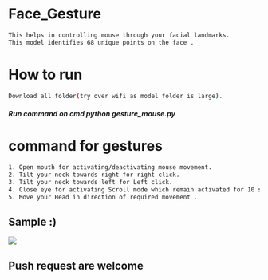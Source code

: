 # Face_Gesture
 
```bash  
This helps in controlling mouse through your facial landmarks. 
This model identifies 68 unique points on the face .  
```      
# How to run   
```bash      
Download all folder(try over wifi as model folder is large).
``` 
##### Run command on cmd  python gesture_mouse.py 
 
   
# command for gestures
```bash
1. Open mouth for activating/deactivating mouse movement.
2. Tilt your neck towards right for right click.
3. Tilt your neck towards left for Left click.
4. Close eye for activating Scroll mode which remain activated for 10 seconds.
5. Move your Head in direction of required movement .
```

## Sample :)
<img src="Sample/example.gif">   

## Push request are welcome 
       
  
